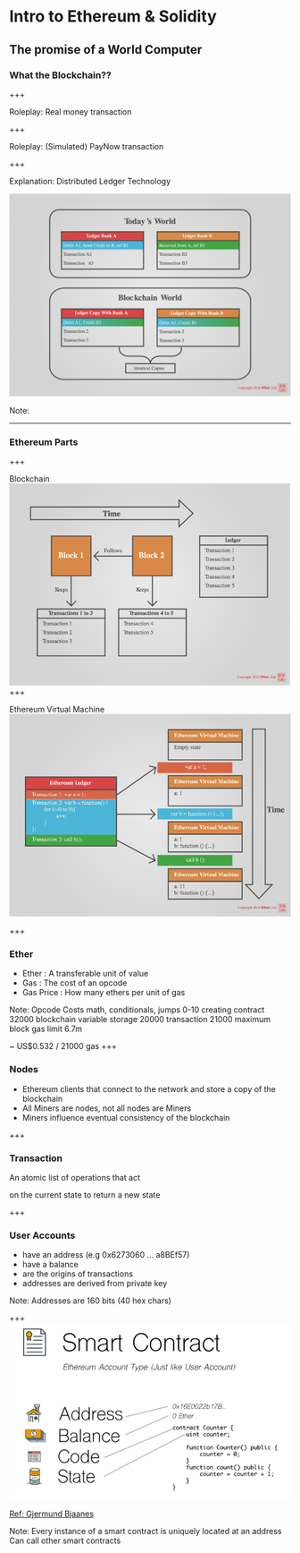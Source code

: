 # Intro to Ethereum & Solidity 

The promise of a World Computer
---

### What the Blockchain??

+++

Roleplay: Real money transaction

+++

Roleplay: (Simulated) PayNow transaction

+++

Explanation: Distributed Ledger Technology

![Blockchain World](./images/blockchain_world.png)

Note:

---

### Ethereum Parts

+++

Blockchain
![Blockchain Data Structure](./images/blockchain_datastructure.png)
+++

Ethereum Virtual Machine
![EVM](./images/evm.png)

+++

### Ether
- Ether     : A transferable unit of value
- Gas       : The cost of an opcode 
- Gas Price  : How many ethers per unit of gas

Note:
Opcode Costs
math, conditionals, jumps 0-10
creating contract 32000
blockchain variable storage 20000
transaction 21000
maximum block gas limit 6.7m

~ US$0.532 / 21000 gas 
+++

### Nodes
- Ethereum clients that connect to the network and store a copy of the blockchain
- All Miners are nodes, not all nodes are Miners
- Miners influence eventual consistency of the blockchain

+++

### Transaction

An atomic list of operations that act 

on the current state to return a new state

+++

### User Accounts
- have an address (e.g 0x6273060 ... a8BEf57)
- have a balance
- are the origins of transactions
- addresses are derived from private key

Note:
Addresses are 160 bits (40 hex chars)

+++
![Smart Contract Accounts](./images/smartcontract_accounts.png)

[Ref: Gjermund Bjaanes](http://www.gjermundbjaanes.com/understanding-ethereum-smart-contracts/)

Note:
Every instance of a smart contract is uniquely located at an address
Can call other smart contracts

